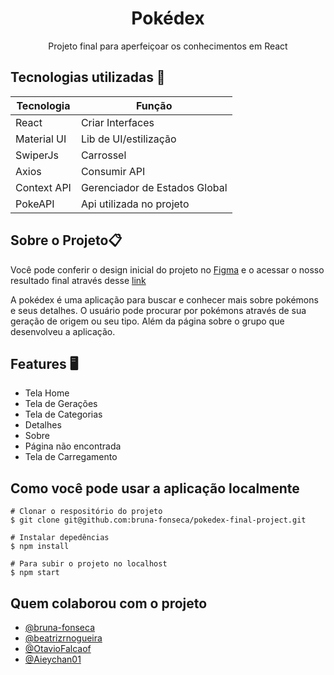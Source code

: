 <h1 style="text-align:center;">Pokédex</h1>

<p style="text-align:center;">Projeto final para aperfeiçoar os conhecimentos em React</p>


## Tecnologias utilizadas 💾 

| Tecnologia      | Função |
| ----------- | ----------- |
| React      | Criar Interfaces |
| Material UI      | Lib de UI/estilização |
| SwiperJs      | Carrossel |
| Axios      | Consumir API |
| Context API      | Gerenciador de Estados Global |
| PokeAPI      | Api utilizada no projeto |

## Sobre o Projeto📋

Você pode conferir o design inicial do projeto no
[Figma](https://www.figma.com/file/fIoVxbkwuWz0adnWbRAOfw/Pokedex?node-id=0%3A1) e o acessar o nosso resultado final através desse [link](https://pokedex-start.netlify.app/)

A pokédex é uma aplicação para buscar e conhecer mais sobre pokémons e seus detalhes. O usuário pode procurar por pokémons através de sua geração de origem ou seu tipo. Além da página sobre o grupo que desenvolveu a aplicação. 

## Features 🖥️

- Tela Home
- Tela de Gerações
- Tela de Categorias
- Detalhes
- Sobre
- Página não encontrada
- Tela de Carregamento

## Como você pode usar a aplicação localmente

```
# Clonar o respositório do projeto
$ git clone git@github.com:bruna-fonseca/pokedex-final-project.git

# Instalar depedências
$ npm install

# Para subir o projeto no localhost
$ npm start

```
## Quem colaborou com o projeto

- [@bruna-fonseca](https://github.com/bruna-fonseca)
- [@beatrizrnogueira](https://github.com/beatrizrnogueira)
- [@OtavioFalcaof](https://github.com/OtavioFalcaof)
- [@Aieychan01](https://github.com/Aieychan01)